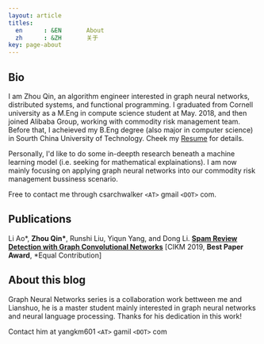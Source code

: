 ```yaml
---
layout: article
titles:
  en      : &EN       About
  zh      : &ZH       关于
key: page-about
---
```

## Bio

I am Zhou Qin,  an algorithm engineer interested in graph neural networks, distributed systems, and functional programming. I graduated from Cornell university as a M.Eng in compute science student at May. 2018, and then joined Alibaba Group, working with commodity risk management team. Before that, I acheieved my B.Eng degree (also major in computer science) in Sourth China University of Technology. Cheek my [Resume](https://github.com/archwalker/archwalker.github.io/blob/master/_posts/Curriculum_Vitae.pdf) for details.

Personally, I'd like to do some in-deepth research beneath a machine learning model (i.e. seeking for mathematical explainations). I am now mainly focusing on applying graph neural networks into our commodity risk management bussiness scenario. 

 Free to contact me through csarchwalker `<AT>` gmail `<DOT>` com.

## Publications

Li Ao\*, __Zhou Qin\*__, Runshi Liu, Yiqun Yang, and Dong Li. [**Spam Review Detection with Graph Convolutional Networks**](https://arxiv.org/abs/1908.10679) [CIKM 2019, **Best Paper Award**, \*Equal Contribution]

## About this blog

Graph Neural Networks series is a collaboration work bettween me and Lianshuo, he is a master student mainly interested in graph neural networks and neural language processing. Thanks for his dedication in this work!

Contact him at yangkm601 `<AT>` gamil `<DOT>` com
